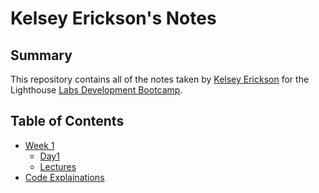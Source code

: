 # Kelsey Erickson's Notes

## Summary 

This repository contains all of the notes taken by [Kelsey Erickson](https://github.com/KelseyErickson) for the Lighthouse [Labs Development Bootcamp](https://www.lighthouselabs.ca/).



## Table of Contents
* [Week 1](/Week_1)
  * [Day1](/Week_1/Day_1)
  * [Lectures](/Week_1/Lectures)
* [Code Explainations](/Code_Explainations)
  